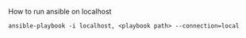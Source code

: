 How to run ansible on localhost
```aidl
ansible-playbook -i localhost, <playbook path> --connection=local
```
